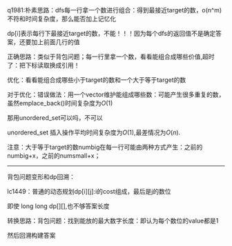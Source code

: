 q1981:朴素思路：dfs每一行拿一个数进行组合：得到最接近target的数，o(n^m)不符和时间复杂度，那么能否加上记忆化

dp[i]表示每行下最接近target的数，不能！！！因为每个dfs的返回值不是确定答案，还要加上前面几行的值

正确思路：类似于背包问题；每一行里拿一个数，看看能组合成哪些价值,超时了：把下标读取换成引用！

优化：看看能组合成哪些小于target的数和一个大于等于target的数

对于优化：错误做法：用一个vector维护能组成哪些数：可能产生很多重复的数，虽然emplace_back()时间复杂度为$O(1)$

那用unordered_set可以吗，不可以

unordered_set 插入操作平均时间复杂度为$O(1)$,最差情况为$O(n)$.

注意：大于等于target的数numbig在每一行可能由两种方式产生：之前的numbig+x，之前的numsmall+x；
***
背包问题变形和dp回溯：

lc1449：普通的动态规划dp[i][j]:i的cost组成，最后是j的数位

即使 long long dp[][],也不够答案长度

转换思路：背包问题：找到能放的最大数字长度：即认为每个数位的value都是1

然后回溯构建答案



